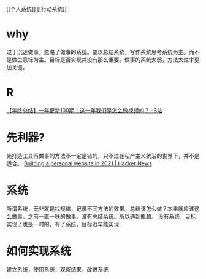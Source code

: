[[个人系统]]
[[行动系统]]
# why
过于沉迷做事。忽略了做事的系统。要以总结系统，写作系统思考系统为主。而不是做生意标为主。目标是否实现并没有那么重要。做事的系统太弱，方法太烂才更加关键。

# R
[【年终总结】一年更新100期！这一年我们是怎么做视频的？ -B站](https://www.bilibili.com/video/BV1NR4y1G7TM)

# 先利器?
先打造工具再做事的方法不一定是错的，只不过在私产主义统治的世界下，并不是适合。
	[Building a personal website in 2021 | Hacker News](https://news.ycombinator.com/item?id=27173728)
# 系统
所谓系统，无非就是找规律，记录不同方法的效果。总结该怎么做？本来就应该这么做事。之前一直一味的做事。没有总结系统。所以遇到瓶颈。
没有系统，目标实现了也是一时的，有了系统，目标迟早能实现
# 如何实现系统
建立系统，使用系统，观察结果，改进系统

